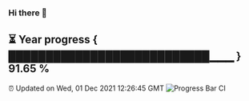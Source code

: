 ### Hi there 👋
⏳ Year progress { ███████████████████████████▁▁▁ } 91.65 %
---
⏰ Updated on Wed, 01 Dec 2021 12:26:45 GMT
![Progress Bar CI](https://github.com/liununu/liununu/workflows/Progress%20Bar%20CI/badge.svg)
